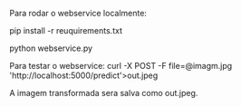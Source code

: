Para rodar o webservice localmente:

pip install -r reuquirements.txt

python webservice.py

Para testar o webservice:
curl -X POST -F file=@imagm.jpg 'http://localhost:5000/predict'>out.jpeg

A imagem transformada sera salva como out.jpeg.





